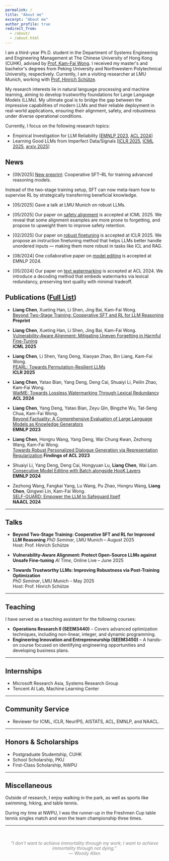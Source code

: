 ```yaml
---
permalink: /
title: "About me"
excerpt: "About me"
author_profile: true
redirect_from: 
  - /about/
  - /about.html
---
```




<!-- Liang Chen is a third-year Ph.D. student in the Department of Systems Engineering and Engineering Management at The Chinese University of Hong Kong (CUHK), advised by [Prof. Kam-Fai Wong](https://www1.se.cuhk.edu.hk/~kfwong/). He received his master and bachelor degrees from Peking University and Northwestern Polytechnical University, respectively. Currently, he is a visiting researcher at LMU Munich, working with [Prof. Hinrich Schütze](https://cisnlp.github.io/about/). -->
I am a third-year Ph.D. student in the Department of Systems Engineering and Engineering Management at The Chinese University of Hong Kong (CUHK), advised by [Prof. Kam-Fai Wong](https://www1.se.cuhk.edu.hk/~kfwong/). I received my master's and bachelor's degrees from Peking University and Northwestern Polytechnical University, respectively. Currently, I am a visiting researcher at LMU Munich, working with [Prof. Hinrich Schütze](https://cisnlp.github.io/about/).


<!-- His research interests lie in natural language processing and machine learning, with a focus on trustworthy large language models (LLMs). To this end, he develops novel methods to promote the reliability of LLMs across training ([ICML 2025](https://openreview.net/pdf?id=EMHED4WTHT), [ICLR 2025](https://openreview.net/pdf?id=txoJvjfI9w)), inference ([ACL 2024](https://aclanthology.org/2024.acl-long.496.pdf)), and evaluation ([EMNLP 2023](https://aclanthology.org/2023.emnlp-main.390)). Recently, he has been working on reinforcement learning (RL) and large reasoning models.  -->

<!-- My research interests lie in natural language processing and machine learning, aiming to develop trustworthy foundations for Large Language Models (LLMs). My ultimate goal is to bridge the gap between the impressive capabilities of modern LLMs and their reliable deployment in real-world applications, ensuring they maintain alignment, safety, and robustness under diverse operational conditions. -->

My research interests lie in natural language processing and machine learning, aiming to develop trustworthy foundations for Large Language Models (LLMs). My ultimate goal is to bridge the gap between the impressive capabilities of modern LLMs and their reliable deployment in real-world applications, ensuring their alignment, safety, and robustness under diverse operational conditions.
<!-- My research interests lie in natural language processing, aiming to develop trustworthy foundations for Large Language Models (LLMs), through novel techniques in machine learning. My ultimate goal is to bridge the gap between the impressive capabilities of modern LLMs and their reliable deployment in real-world applications, ensuring they maintain alignment, safety, and robustness under diverse operational conditions. -->

Currently, I focus on the following research topics:
- Empirical Investigation for LLM Reliability [[EMNLP 2023](https://aclanthology.org/2023.emnlp-main.390), [ACL 2024](https://aclanthology.org/2024.acl-long.496.pdf)]
- Learning Good LLMs from Imperfect Data/Signals [[ICLR 2025](https://openreview.net/pdf?id=txoJvjfI9w), [ICML 2025](https://openreview.net/pdf?id=EMHED4WTHT), [arxiv 2025](/talks/bridge.pdf)]

<!-- Further details can be found in the [research portfolio](https://chanliang.github.io/portfolio/portfolio-1/). -->

<!-- ## Research Portfolio -->

<!-- <img src="/images/TrustLLM.png" alt="LLM Trustworthiness" style="width: 65%; display: block; margin: auto;" />

He is dedicated to enhancing the reliability of LLMs across four dimensions:
- **Robustness to Input**: Ensuring LLMs can handle adversarial attacks and distribution shifts ([ICLR 2025](https://openreview.net/pdf?id=txoJvjfI9w)).
- **Transparency of Decision**: Improving interpretability techniques and reasoning models ([BRIDGE](/talks/bridge.pdf)).
- **Validity of Output**: Addressing hallucinations ([EMNLP 2023](https://aclanthology.org/2023.emnlp-main.390)) and inconsistencies in model outputs ([ACL 2023 findings](https://aclanthology.org/2023.findings-acl.462)).
- **Resistance to Misuse**: Preventing the use of AI for cheating, plagiarism ([ACL 2024](https://aclanthology.org/2024.acl-long.496.pdf)), and unsafe fine-tuning ([ICML 2025](https://openreview.net/pdf?id=EMHED4WTHT)). -->

## News

- [09/2025] [New preprint](/talks/bridge.pdf): Cooperative SFT–RL for training advanced reasoning models.  
<!-- - [09/2025] [New preprint](/talks/bridge.pdf): Cooperative SFT–RL for training advanced reasoning models.   -->
  <!-- We enable RL to meta-learn from SFT signals, selectively incorporating beneficial knowledge to achieve superior reasoning performance. -->
  <!-- Now the SFT can meta-learn how to supervise RL, selectively teaching beneficial knowledge to achieve superior reasoning performance. -->
  <!-- *Instead of the conventional two-stage setup, SFT can now meta-learn how to supervise RL by strategically transferring beneficial knowledge.* -->
  Instead of the two-stage training setup, SFT can now meta-learn how to supervise RL by strategically transferring beneficial knowledge.

<!-- - [05/2025] **Gave a talk at LMU Munich on post-training optimization for trustworthy LLMs.** -->
<!-- - [05/2025] **Gave a talk at LMU Munich on robust LLMs.** -->
- [05/2025] Gave a talk at LMU Munich on robust LLMs.

<!-- - [05/2025] Our paper on Vulnerability-Aware Alignment (VAA) is accepted at ICML 2025.   -->
<!-- - [05/2025] **Our paper on safety alignment is accepted at ICML 2025.**   -->
<!-- - [05/2025] Our paper on [safety alignment](https://icml.cc/virtual/2025/poster/45951) is accepted at ICML 2025.   -->
- [05/2025] Our paper on [safety alignment](https://openreview.net/pdf?id=EMHED4WTHT) is accepted at ICML 2025.  
  <!-- We reveal that some alignment examples are more prone to forgetting, and propose to upweight and reinforce them to improve safety retention. -->
  <!-- We reveal that some alignment examples are more prone to forgetting, and propose a vulnerability-aware alignment method to upweight and reinforce them to improve safety retention. -->
  <!-- We reveal that some alignment examples are more prone to forgetting, and propose to upweight and reinforce them to improve safety retention. -->
  We reveal that some alignment examples are more prone to forgetting, and propose to upweight them to improve safety retention.
  <!-- We reveal that some alignment examples are more prone to forgetting during finetuning, and propose prioritizing them to improve long-term safety. -->
  

<!-- - [02/2025] Our paper on Permutation-Resilient Learning (PEARL) is accepted at ICLR 2025.   -->
<!-- - [02/2025] **Our paper on [robust finetuning](https://openreview.net/pdf?id=txoJvjfI9w) is accepted at ICLR 2025.**   -->
<!-- - [02/2025] Our paper on [robust instruction tuning](https://openreview.net/pdf?id=txoJvjfI9w) is accepted at ICLR 2025.   -->
- [02/2025] Our paper on [robust finetuning](https://openreview.net/pdf?id=txoJvjfI9w) is accepted at ICLR 2025.  
  <!-- PEARL helps LLMs understand unordered inputs — making them more robust in tasks like ICL and RAG. -->
  <!-- We propose a permutation-resilient finetuning method that helps LLMs understand unordered inputs — making them more robust in tasks like ICL and RAG. -->
  <!-- We propose a permutation-resilient finetuning method that helps LLMs better handle unordered inputs — making them more robust in tasks like ICL and RAG. -->
  We propose an instruction finetuning method that helps LLMs better handle unordered inputs — making them more robust in tasks like ICL and RAG.
  <!-- We propose an instruction tuning method that helps LLMs better handle unordered inputs, improving robustness in tasks like ICL and RAG. -->


<!-- - [08/2024] **One collaborative paper on [consecutive model editing](https://aclanthology.org/2024.emnlp-main.765) is accepted at EMNLP 2024.**   -->
- [08/2024] One collaborative paper on [model editing](https://aclanthology.org/2024.emnlp-main.765) is accepted at EMNLP 2024.  
  
<!-- - [05/2024] Our paper on Lossless text watermarking (WatME) is accepted at ACL 2024. -->
<!-- - [05/2024] **Our paper on [lossless text watermarking](https://aclanthology.org/2024.acl-long.496.pdf) is accepted at ACL 2024.**   -->
- [05/2024] Our paper on [text watermarking](https://aclanthology.org/2024.acl-long.496.pdf) is accepted at ACL 2024.   
  <!-- We improve decoding algorithms by leveraging lexical redundancy to achieve lossless watermarking in text, mirroring the success of image watermarking. -->
  <!-- We improve decoding algorithms by leveraging lexical redundancy to mirror the success of image watermarking. -->
  <!-- We improve decoding algorithms by leveraging lexical redundancy to achieve lossless text watermarking, mirroring the success of image watermarking. -->
  <!-- We improve decoding algorithms by leveraging lexical redundancy to embed watermarks in text losslessly, mirroring the success of image watermarking. -->
  <!-- We propose a novel LM decoding method that embeds watermarks by exploiting lexical redundancy, minimizing impact on text quality. -->
  We introduce a decoding method that embeds watermarks via lexical redundancy, preserving text quality with minimal tradeoff.




## Publications ([Full List](https://scholar.google.com/citations?hl=en&user=0iatxnIAAAAJ&view_op=list_works&sortby=pubdate))

- **Liang Chen**, Xueting Han, Li Shen, Jing Bai, Kam-Fai Wong.  
  [Beyond Two-Stage Training: Cooperative SFT and RL for LLM Reasoning](/talks/bridge.pdf)  
  **Preprint**

- **Liang Chen**, Xueting Han, Li Shen, Jing Bai, Kam-Fai Wong.  
  [Vulnerability-Aware Alignment: Mitigating Uneven Forgetting in Harmful Fine-Tuning](https://openreview.net/pdf?id=EMHED4WTHT)  
  **ICML 2025**

- **Liang Chen**, Li Shen, Yang Deng, Xiaoyan Zhao, Bin Liang, Kam-Fai Wong.  
  [PEARL: Towards Permutation-Resilient LLMs](https://openreview.net/pdf?id=txoJvjfI9w)  
  **ICLR 2025**

- **Liang Chen**, Yatao Bian, Yang Deng, Deng Cai, Shuaiyi Li, Peilin Zhao, Kam-Fai Wong.  
  [WatME: Towards Lossless Watermarking Through Lexical Redundancy](https://aclanthology.org/2024.acl-long.496.pdf)  
  **ACL 2024**

- **Liang Chen**, Yang Deng, Yatao Bian, Zeyu Qin, Bingzhe Wu, Tat-Seng Chua, Kam-Fai Wong.  
  [Beyond Factuality: A Comprehensive Evaluation of Large Language Models as Knowledge Generators](https://aclanthology.org/2023.emnlp-main.390)  
  **EMNLP 2023**

- **Liang Chen**, Hongru Wang, Yang Deng, Wai Chung Kwan, Zezhong Wang, Kam-Fai Wong.    
  [Towards Robust Personalized Dialogue Generation via Representation Regularization](https://aclanthology.org/2023.findings-acl.462/) 
  **Findings of ACL 2023**

- Shuaiyi Li, Yang Deng, Deng Cai, Hongyuan Lu, **Liang Chen**, Wai Lam.  
  [Consecutive Model Editing with Batch alongside HooK Layers](https://aclanthology.org/2024.emnlp-main.765)  
  **EMNLP 2024**

- Zezhong Wang, Fangkai Yang, Lu Wang, Pu Zhao, Hongru Wang, **Liang Chen**, Qingwei Lin, Kam-Fai Wong.  
  [SELF-GUARD: Empower the LLM to Safeguard Itself](https://aclanthology.org/2024.naacl-long.92)  
  **NAACL 2024**

<!-- - Yang Deng, Lizi Liao, **Liang Chen**, Hongru Wang, Wenqiang Lei, Tat-Seng Chua.  
  [Proactive Dialogue Systems in the Era of Large Language Models: Evaluating from a Prompting Perspective](https://openreview.net/forum?id=LPtO1evrGa)  
  **Findings of EMNLP 2023** -->

---

## Talks

<!-- - **Towards Trustworthy LLMs: Improving Robustness via Post-Training Optimization**  
  PhD Seminar, LMU Munich  
  May 2025   -->
  <!-- [[Slides]](/talks/pearl.pdf) -->

- **Beyond Two-Stage Training: Cooperative SFT and RL for Improved LLM Reasoning**
  *PhD Seminar*, LMU Munich – August 2025  
  Host: Prof. Hinrich Schütze

- **Vulnerability-Aware Alignment: Protect Open-Source LLMs against Unsafe Fine-tuning**
  *AI Time*, Online Live – June 2025  

- **Towards Trustworthy LLMs: Improving Robustness via Post-Training Optimization**  
  *PhD Seminar*, LMU Munich – May 2025  
  Host: Prof. Hinrich Schütze

---

## Teaching

I have served as a teaching assistant for the following courses:

- **Operations Research II (SEEM3440)** – Covers advanced optimization techniques, including non-linear, integer, and dynamic programming.  
- **Engineering Innovation and Entrepreneurship (SEEM3450)** – A hands-on course focused on identifying engineering opportunities and developing business plans.

---

## Internships

- Microsoft Research Asia, Systems Research Group
- Tencent AI Lab, Machine Learning Center

---

## Community Service

<!-- - Reviewer for: ICML 2024, ICLR 2025, NeurIPS 2024-2025, AISTATS 2025, ACL 2024-2025, EMNLP 2023–2024 -->

- Reviewer for ICML, ICLR, NeurIPS, AISTATS, ACL, EMNLP, and NAACL.

---

<!-- ## Skills

- **Programming Languages**: Python, Shell, Java  
- **Frameworks**: PyTorch, PaddlePaddle, TensorFlow, Huggingface Transformers, Fairseq  
- **Operating Systems**: Linux -->

<!-- --- -->

## Honors & Scholarships

- Postgraduate Studentship, CUHK  
- School Scholarship, PKU
- First-Class Scholarship, NWPU

---

## Miscellaneous

Outside of research, I enjoy walking in the park, as well as sports like swimming, hiking, and table tennis.
  
During my time at NWPU, I was the runner-up in the Freshmen Cup table tennis singles match and won the team championship three times.

---


<!-- <p style="text-align: center; font-style: italic; color: gray; margin-top: 3rem;">
  <span style="white-space: nowrap;">
    “I don't want to achieve immortality through my work; I want to achieve immortality through not dying.”
  </span><br>
  — Woody Allen
</p> -->

<p style="text-align: center; font-style: italic; color: gray; margin-top: 3rem; font-size: 0.87rem;">
  <span style="white-space: normal;">
    “I don't want to achieve immortality through my work; I want to achieve immortality through not dying.”
  </span><br>
  — Woody Allen
</p>